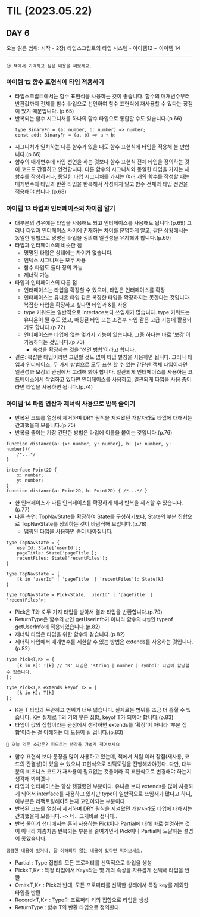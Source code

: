 # TIL (2023.05.22)

## DAY 6

오늘 읽은 범위: 시작 - 2장) 타입스크립트의 타입 시스템 - 아이템12 ~ 아이템 14

---

```
😉 책에서 기억하고 싶은 내용을 써보세요.
```

### 아이템 12 함수 표현식에 타입 적용하기

- 타입스크립트에서는 함수 표현식을 사용하는 것이 좋습니다.
  함수의 매개변수부터 반환값까지 전체를 함수 타입으로 선언하여 함수 표현식에 재사용할 수 있다는 장점이 있기 때문입니다. (p.65)
- 반복되는 함수 시그니처를 하나의 함수 타입으로 통합할 수도 있습니다.(p.66)
  ```
  type BinaryFn = (a: number, b: number) => number;
  const add: BinaryFn = (a, b) => a + b;
  ```
- 시그니처가 일치하는 다른 함수가 있을 때도 함수 표현식에 타입을 적용해 볼 만합니다.(p.66)
- 함수의 매개변수에 타입 선언을 하는 것보다 함수 표현식 전체 타입을 정의하는 것이 코드도 간결하고 안전합니다.
  다른 함수의 시그니처와 동일한 타입을 가지는 새 함수를 작성하거나, 동일한 타입 시그니처를 가지는 여러 개의 함수를 작성할 때는
  매개변수의 타입과 반환 타입을 반복해서 작성하지 말고 함수 전체의 타입 선언을 적용해야 합니다.(p.68)

### 아이템 13 타입과 인터페이스의 차이점 알기

- 대부분의 경우에는 타입을 사용해도 되고 인터페이스를 사용해도 됩니다.(p.69)
  그러나 타입과 인터페이스 사이에 존재하는 차이를 분명하게 알고, 같은 상황에서는 동일한 방법으로 명명된 타입을 정의해 일관성을
  유지해야 합니다.(p.69)
- 타입과 인터페이스의 비슷한 점
  - 명명된 타입은 상태에는 차이가 없습니다.
  - 인덱스 시그니처는 모두 사용
  - 함수 타입도 둘다 정의 가능
  - 제너릭 가능
- 타입과 인터페이스의 다른 점
  - 인터페이스는 타입을 확장할 수 있으며, 타입은 인터페이스를 확장
  - 인터페이스는 유니온 타입 같은 복잡한 타입을 확장하지는 못한다는 것입니다. 복잡한 타입을 확장하고 싶다면 타입과 &를 사용
  - type 키워드는 일반적으로 interface보다 쓰임새가 많습니다. type 키워드는 유니온이 될 수도 있고,
    매핑된 타입 또는 조건부 타입 같은 고급 기능에 활용되기도 합니다.(p.72)
  - 인터페이스는 타입에 없는 몇가지 기능이 있습니다. 그중 하나는 바로 '보강'이 가능하다는 것입니다.(p.73)
    - 속성을 확장하는 것을 '선언 병합'이라고 합니다.
- 결론: 복잡한 타입이라면 고민할 것도 없이 타입 별칭을 사용하면 됩니다. 그러나 타입과 인터페이스, 두 가지 방법으로 모두 표현
  할 수 있는 간단한 객체 타입이라면 일관성과 보강의 관점에서 고려해 봐야 합니다. 일관되게 인터페이스를 사용하는 코드베이스에서
  작업하고 있다면 인터페이스를 사용하고, 일관되게 타입을 사용 중이라면 타입을 사용하면 됩니다.(p.74)

### 아이템 14 타입 연산과 제너릭 사용으로 반복 줄이기

- 반복된 코드를 열심히 제거하며 DRY 원칙을 지켜왔던 개발자라도 타입에 대해서는 간과했을지 모릅니다.(p.75)
- 반복을 줄이는 가장 간단한 방법은 타입에 이름을 붙이는 것입니다.(p.76)

```
function distance(a: {x: number, y: number}, b: {x: number, y: number}){
    /*...*/
}

interface Point2D {
    x: number;
    y: number;
}
function distance(a: Point2D, b: Point2D) { /*...*/ }
```

- 한 인터페이스가 다른 인터페이스를 확장하게 해서 반복을 제거할 수 있습니다.(p.77)
- 다른 측면: TopNavState를 확장하여 State를 구성하기보다, State의 부분 집합으로 TopNavState를 정의하는 것이 바람직해 보입니다.(p.78)
  - 맵핑된 타입을 사용하면 좀더 나아집니다.

```
type TopNavState = {
    userId: State['userId'];
    pageTitle: State['pageTitle'];
    recentFiles: State['recentFiles'];
}

type TopNavState = {
    [k in 'userId' | 'pageTitle' | 'recentFiles']: State[k]
}

type TopNavState = Pick<State, 'userId' | 'pageTitle' | 'recentFiles'>;
```

- Pick은 T와 K 두 가지 타입을 받아서 결과 타입을 반환합니다.(p.79)
- ReturnType은 함수의 `값`인 getUserInfo가 아니라 함수의 `타입`인 typeof getUserInfo에 적용되었습니다.(p.82)
- 제너릭 타입은 타입을 위한 함수와 같습니다.(p.82)
- 제너릭 타입에서 매개변수를 제한할 수 있는 방법은 extends를 사용하는 것입니다.(p.82)

```
type Pick<T,K> = {
    [k in K]: T[k] // 'K' 타입은 'string | number | symbol' 타입에 할당할 수 없습니다.
};

type Pick<T,K extends keyof T> = {
    [k in K]: T[k]
};
```

- K는 T 타입과 무관하고 범위가 너무 넓습니다. 실제로는 범위를 조금 더 좁힐 수 있습니다. K는 실제로 T의 키의 부분 집합, keyof T가 되어야 합니다.(p.83)
- 타입이 값의 집합이라는 관점에서 생각하면 extends를 '확장'이 아니라 '부분 집합'이라는 걸 이해하는 데 도움이 될 겁니다.(p.83)

```
🤔 오늘 익은 소감은? 떠오르는 생각을 가볍게 적어보세요
```

- 함수 표현식 보다 문장을 많이 사용하고 있는데, 책에서 처럼 여러 장점(재사용, 코드의 간결성)이 있을 수 있으니 표현식으로 리팩토링을 진행해봐야겠다.
  다만, 대부분의 비즈니스 코드가 재사용이 필요없는 것들이라 꼭 표현식으로 변경해야 하는지 생각해 봐야겠다.
- 타입과 인터페이스는 항상 헷갈렸던 부분이다. 유니온 보다 extends를 많이 사용하게 되어서 interface를 사용하고 있지만 type이 일반적으로 쓰임새가 많다고 하니,
  이부분은 리팩토링해야하는지 고민이되는 부분이다.
- 반복된 코드를 열심히 제거하며 DRY 원칙을 지켜왔던 개발자라도 타입에 대해서는 간과했을지 모릅니다. -> 네.. 그게바로 접니다..
- 반복 줄이기 챕터에서는 흔히 사용하는 Pick이나 Partial에 대해 바로 설명하는 것이 아니라 차츰차츰 반복되는 부분을 줄여가면서
  Pick이나 Partial에 도달하는 설명이 좋았습니다.

```
궁금한 내용이 있거나, 잘 이해되지 않는 내용이 있다면 적어보세요.
```

- Partial<T> : Type 집합의 모든 프로퍼티를 선택적으로 타입을 생성
- Pick<T,K> : 특정 타입에서 Keys라는 몇 개의 속성을 자유롭게 선택해 타입을 반환
- Omit<T,K> : Pick과 반대, 모든 프로퍼티를 선택한 상태에서 특정 key를 제외한 타입을 반환
- Record<T,K> : Type의 프로퍼티 키의 집합으로 타입을 생성
- ReturnType<T> : 함수 T의 반환 타입으로 정의한다.
